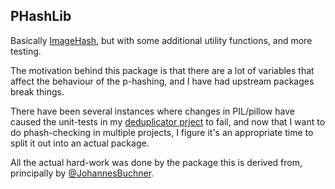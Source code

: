 
## PHashLib


Basically [ImageHash](https://github.com/JohannesBuchner/imagehash), but with 
some additional utility functions, and more testing.

The motivation behind this package is that there are a lot of variables that affect
the behaviour of the p-hashing, and I have had upstream packages break things. 

There have been several instances where changes in PIL/pillow have caused the 
unit-tests in my [deduplicator prject](https://github.com/fake-name/IntraArchiveDeduplicator)
to fail, and now that I want to do phash-checking in multiple projects, I figure 
it's an appropriate time to split it out into an actual package.

All the actual hard-work was done by the package this is derived from, principally
by [@JohannesBuchner](https://github.com/JohannesBuchner).